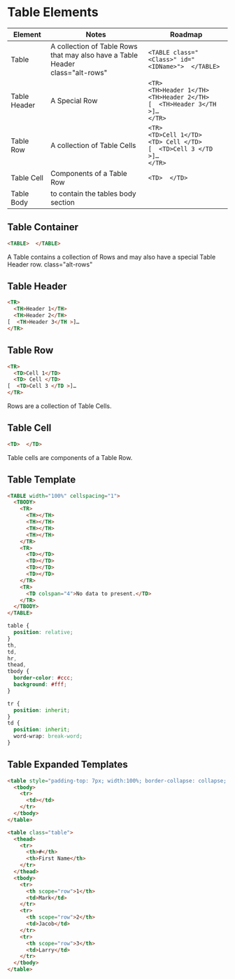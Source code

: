 # Table Elements
| Element|Notes|Roadmap |  
| --- | --- | --- |  
| Table|A collection of Table Rows that may also have a Table Header <BR> class="alt-rows"|`<TABLE class="<Class>" id="<IDName>">  </TABLE>` |  
| Table Header|A Special Row|`<TR>` <BR>   `<TH>Header 1</TH>` <BR>   `<TH>Header 2</TH>` <BR> `[  <TH>Header 3</TH >]…` <BR> `</TR>` |  
| Table Row|A collection of Table Cells|`<TR>` <BR>   `<TD>Cell 1</TD>` <BR>   `<TD> Cell </TD>` <BR> `[  <TD>Cell 3 </TD >]…` <BR> `</TR>` |  
| Table Cell|Components of a Table Row|`<TD>  </TD>` |  
| Table Body | to contain the tables body section | <TBODY></TBODY> |  

## Table Container
```html
<TABLE>  </TABLE>
```
A Table contains a collection of Rows and may also have a special Table Header row.
class="alt-rows"

## Table Header 
```html
<TR>
  <TH>Header 1</TH>
  <TH>Header 2</TH>
[  <TH>Header 3</TH >]…
</TR>
```

## Table Row
```html
<TR>
  <TD>Cell 1</TD>
  <TD> Cell </TD>
[  <TD>Cell 3 </TD >]…
</TR>
```
Rows are a collection of Table Cells.

## Table Cell
```html
<TD>  </TD>
```
Table cells are components of a Table Row.

## Table Template
```html
<TABLE width="100%" cellspacing="1">
  <TBODY>
    <TR>
      <TH></TH>
      <TH></TH>
      <TH></TH>
      <TH></TH>
    </TR>
    <TR>
      <TD></TD>
      <TD></TD>
      <TD></TD>
      <TD></TD>
    </TR>      
    <TR>
      <TD colspan="4">No data to present.</TD>
    </TR>
  </TBODY>
</TABLE>
```

```css
table {
  position: relative;
}
th,
td,
hr,
thead,
tbody {
  border-color: #ccc;
  background: #fff;
}

tr {
  position: inherit;
}
td {
  position: inherit;
  word-wrap: break-word;
}
```

## Table Expanded Templates
```html
<table style="padding-top: 7px; width:100%; border-collapse: collapse; border-spacing: 0;">
  <tbody>
    <tr>
      <td></td>
    </tr>
  </tbody>
</table>
```
```html
<table class="table">
  <thead>
    <tr>
      <th>#</th>
      <th>First Name</th>
    </tr>
  </thead>
  <tbody>
    <tr>
      <th scope="row">1</th>
      <td>Mark</td>
    </tr>
    <tr>
      <th scope="row">2</th>
      <td>Jacob</td>
    </tr>
    <tr>
      <th scope="row">3</th>
      <td>Larry</td>
    </tr>
  </tbody>
</table>
```

